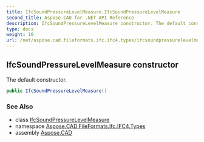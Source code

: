```yaml
---
title: IfcSoundPressureLevelMeasure.IfcSoundPressureLevelMeasure
second_title: Aspose.CAD for .NET API Reference
description: IfcSoundPressureLevelMeasure constructor. The default constructor
type: docs
weight: 10
url: /net/aspose.cad.fileformats.ifc.ifc4.types/ifcsoundpressurelevelmeasure/ifcsoundpressurelevelmeasure/
---
```

## IfcSoundPressureLevelMeasure constructor

The default constructor.

```csharp
public IfcSoundPressureLevelMeasure()
```

### See Also

* class [IfcSoundPressureLevelMeasure](../)
* namespace [Aspose.CAD.FileFormats.Ifc.IFC4.Types](../../ifcsoundpressurelevelmeasure/)
* assembly [Aspose.CAD](../../../)


